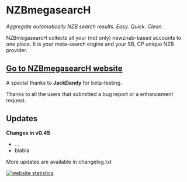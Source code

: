 **NZBmegasearcH** 
======================

*Aggregate automatically NZB search results. Easy. Quick. Clean.*

NZBmegasearcH collects all your (not only) newznab-based accounts to one place. It is your meta-search engine and your SB, CP unique NZB provider.

## [Go to NZBmegasearcH website](http://pillone.github.io/usntssearch/)

A special thanks to **JackDandy** for beta-testing. 

Thanks to all the users that submitted a bug report or a enhancement request.

## Updates

**Changes in v0.45**

- ...
- blabla

More updates are available in changelog.txt

<a title="website statistics" href="http://statcounter.com/" 
target="_blank"><img
src="http://c.statcounter.com/8769563/0/45111251/0/" alt="website statistics" style="border:none;"></a>
